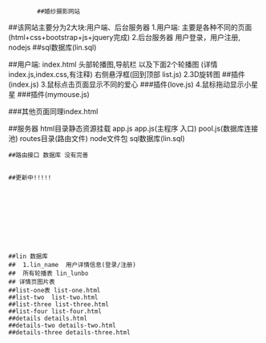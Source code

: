 			##婚纱摄影网站



##该网站主要分为2大块:用户端、后台服务器
	1.用户端:
	主要是各种不同的页面(html+css+bootstrap+js+jquery完成)
	2.后台服务器
	用户登录，用户注册,
	nodejs
	##sql数据库(lin.sql)



##用户端:
	index.html
	头部轮播图,导航栏 以及下面2个轮播图 
	(详情index.js,index.css,有注释)
	右侧悬浮框(回到顶部   list.js)
	2.3D旋转图 ##插件(index.js)
	3.鼠标点击页面显示不同的爱心 ###插件(love.js)
	4.鼠标拖动显示小星星  ###插件(mymouse.js)


###其他页面同理index.html



##服务器
	html目录静态资源挂载  app.js
	app.js(主程序 入口)
	pool.js(数据库连接池)
	routes目录(路由文件)
	node文件包
	sql数据库(lin.sql)

	##路由接口 数据库 没有完善 


	##更新中!!!!!










	##lin 数据库
	##	1.lin_name  用户详情信息(登录/注册)
	##	所有轮播表 lin_lunbo
	## 详情页图片表
	##list-one表 list-one.html
	##list-two  list-two.html
	##list-three list-three.html
	##list-four list-four.html
	##details details.html
	##details-two details-two.html
	##details-three details-three.html

